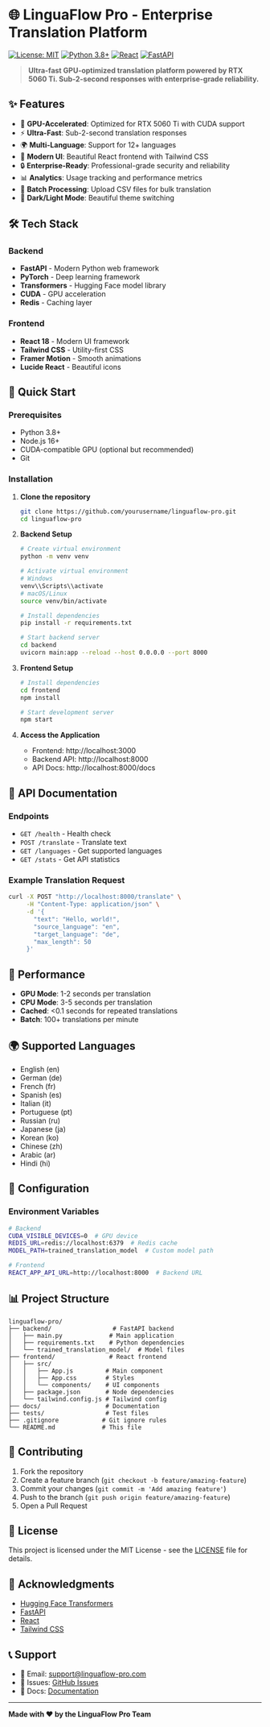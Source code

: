 # 🌐 LinguaFlow Pro - Enterprise Translation Platform

[![License: MIT](https://img.shields.io/badge/License-MIT-yellow.svg)](https://opensource.org/licenses/MIT)
[![Python 3.8+](https://img.shields.io/badge/python-3.8+-blue.svg)](https://www.python.org/downloads/)
[![React](https://img.shields.io/badge/React-18.0+-61dafb.svg)](https://reactjs.org/)
[![FastAPI](https://img.shields.io/badge/FastAPI-0.100+-009688.svg)](https://fastapi.tiangolo.com/)

> **Ultra-fast GPU-optimized translation platform powered by RTX 5060 Ti. Sub-2-second responses with enterprise-grade reliability.**

## ✨ Features

- 🚀 **GPU-Accelerated**: Optimized for RTX 5060 Ti with CUDA support
- ⚡ **Ultra-Fast**: Sub-2-second translation responses
- 🌍 **Multi-Language**: Support for 12+ languages
- 🎨 **Modern UI**: Beautiful React frontend with Tailwind CSS
- 🔒 **Enterprise-Ready**: Professional-grade security and reliability
- 📊 **Analytics**: Usage tracking and performance metrics
- 🎯 **Batch Processing**: Upload CSV files for bulk translation
- 🌙 **Dark/Light Mode**: Beautiful theme switching

## 🛠️ Tech Stack

### Backend
- **FastAPI** - Modern Python web framework
- **PyTorch** - Deep learning framework
- **Transformers** - Hugging Face model library
- **CUDA** - GPU acceleration
- **Redis** - Caching layer

### Frontend
- **React 18** - Modern UI framework
- **Tailwind CSS** - Utility-first CSS
- **Framer Motion** - Smooth animations
- **Lucide React** - Beautiful icons

## 🚀 Quick Start

### Prerequisites
- Python 3.8+
- Node.js 16+
- CUDA-compatible GPU (optional but recommended)
- Git

### Installation

1. **Clone the repository**
   ```bash
   git clone https://github.com/yourusername/linguaflow-pro.git
   cd linguaflow-pro
   ```

2. **Backend Setup**
   ```bash
   # Create virtual environment
   python -m venv venv
   
   # Activate virtual environment
   # Windows
   venv\\Scripts\\activate
   # macOS/Linux
   source venv/bin/activate
   
   # Install dependencies
   pip install -r requirements.txt
   
   # Start backend server
   cd backend
   uvicorn main:app --reload --host 0.0.0.0 --port 8000
   ```

3. **Frontend Setup**
   ```bash
   # Install dependencies
   cd frontend
   npm install
   
   # Start development server
   npm start
   ```

4. **Access the Application**
   - Frontend: http://localhost:3000
   - Backend API: http://localhost:8000
   - API Docs: http://localhost:8000/docs

## 📖 API Documentation

### Endpoints

- `GET /health` - Health check
- `POST /translate` - Translate text
- `GET /languages` - Get supported languages
- `GET /stats` - Get API statistics

### Example Translation Request

```bash
curl -X POST "http://localhost:8000/translate" \
     -H "Content-Type: application/json" \
     -d '{
       "text": "Hello, world!",
       "source_language": "en",
       "target_language": "de",
       "max_length": 50
     }'
```

## 🎯 Performance

- **GPU Mode**: 1-2 seconds per translation
- **CPU Mode**: 3-5 seconds per translation
- **Cached**: <0.1 seconds for repeated translations
- **Batch**: 100+ translations per minute

## 🌍 Supported Languages

- English (en)
- German (de)
- French (fr)
- Spanish (es)
- Italian (it)
- Portuguese (pt)
- Russian (ru)
- Japanese (ja)
- Korean (ko)
- Chinese (zh)
- Arabic (ar)
- Hindi (hi)

## 🔧 Configuration

### Environment Variables

```bash
# Backend
CUDA_VISIBLE_DEVICES=0  # GPU device
REDIS_URL=redis://localhost:6379  # Redis cache
MODEL_PATH=trained_translation_model  # Custom model path

# Frontend
REACT_APP_API_URL=http://localhost:8000  # Backend URL
```

## 📊 Project Structure

```
linguaflow-pro/
├── backend/                 # FastAPI backend
│   ├── main.py             # Main application
│   ├── requirements.txt    # Python dependencies
│   └── trained_translation_model/  # Model files
├── frontend/               # React frontend
│   ├── src/
│   │   ├── App.js         # Main component
│   │   ├── App.css        # Styles
│   │   └── components/    # UI components
│   ├── package.json       # Node dependencies
│   └── tailwind.config.js # Tailwind config
├── docs/                  # Documentation
├── tests/                 # Test files
├── .gitignore            # Git ignore rules
└── README.md             # This file
```

## 🤝 Contributing

1. Fork the repository
2. Create a feature branch (`git checkout -b feature/amazing-feature`)
3. Commit your changes (`git commit -m 'Add amazing feature'`)
4. Push to the branch (`git push origin feature/amazing-feature`)
5. Open a Pull Request

## 📄 License

This project is licensed under the MIT License - see the [LICENSE](LICENSE) file for details.

## 🙏 Acknowledgments

- [Hugging Face Transformers](https://huggingface.co/transformers/)
- [FastAPI](https://fastapi.tiangolo.com/)
- [React](https://reactjs.org/)
- [Tailwind CSS](https://tailwindcss.com/)

## 📞 Support

- 📧 Email: support@linguaflow-pro.com
- 🐛 Issues: [GitHub Issues](https://github.com/yourusername/linguaflow-pro/issues)
- 📖 Docs: [Documentation](https://docs.linguaflow-pro.com)

---

**Made with ❤️ by the LinguaFlow Pro Team**